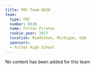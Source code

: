 ```yaml
---
title: FRC Team 6638
team:
  type: FRC
  number: 6638
  name: Fulton Pirates
  rookie_year: 2017
  location: Middleton, Michigan, USA
  sponsors:
  - Fulton High School
---
```


No content has been added for this team